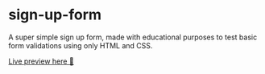 # sign-up-form

A super simple sign up form, made with educational purposes to test basic form validations using only HTML and CSS.

[Live preview here 🤖](https://pvdevs.github.io/sign-up-form/)
